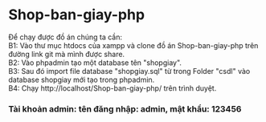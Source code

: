 # Shop-ban-giay-php
<p>Để chạy được đồ án chúng ta cần: <br>
B1: Vào thư mục htdocs của xampp và clone đồ án Shop-ban-giay-php trên đường link git mà mình được share.<br>
B2: Vào phpadmin tạo một database tên "shopgiay".<br>
B3: Sau đó import file database "shopgiay.sql" từ trong Folder "csdl" vào database shopgiay mới tạo trong phpadmin.<br>
B4: Chạy http://localhost/Shop-ban-giay-php/ trên trình duyệt.<br>
</p>
<h3>Tài khoản admin: tên đăng nhập: admin, mật khẩu: 123456</h3>

